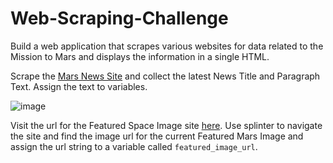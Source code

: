 # Web-Scraping-Challenge

Build a web application that scrapes various websites for data related to the Mission to Mars and displays the information in a single HTML.

Scrape the [Mars News Site](https://redplanetscience.com/) and collect the latest News Title and Paragraph Text. Assign the text to variables.

![image](https://user-images.githubusercontent.com/79819331/120661928-b4886000-c456-11eb-9906-9d1335487075.png)



Visit the url for the Featured Space Image site [here](https://spaceimages-mars.com). Use splinter to navigate the site and find the image url for the current Featured Mars Image and assign the url string to a variable called `featured_image_url`.

